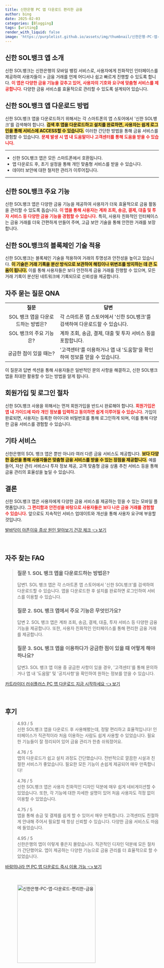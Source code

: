 ```yaml
---
title: 신한은행 PC 앱 다운로드 편리한 금융
author: bing
date: 2025-02-03
categories: [Blogging]
tags: [writing]
render_with_liquid: false
image: 'https://purplelist.github.io/assets/img/thumbnail/신한은행-PC-앱-다운로드-편리한-금융.webp'
---
```



<h2 id='신한_SOL뱅크_앱_소개'>신한 SOL뱅크 앱 소개</h2>

<p>신한 SOL뱅크는 신한은행의 모바일 뱅킹 서비스로, 사용자에게 친화적인 인터페이스를 제공하여 사용자들이 > 금융 거래를 언제 어디서나 쉽고 빠르게 진행할 수 있도록 합니다. <b><span style="color: #ee2323;">이 앱은 다양한 금융 기능을 갖추고 있어, 사용자의 기호와 요구에 맞춤형 서비스를 제공합니다.</span></b> 다양한 금융 서비스를 효율적으로 관리할 수 있도록 설계되어 있습니다. </p>

<h2 id='신한_SOL뱅크_앱_다운로드_방법'>신한 SOL뱅크 앱 다운로드 방법</h2>

<p>신한 SOL뱅크 앱을 다운로드하기 위해서는 각 스마트폰의 앱 스토어에서 '신한 SOL뱅크'를 검색해야 합니다. <b><span style="background-color: #ffe066;">검색 후 앱을 다운로드하고 설치를 완료하면, 사용자는 쉽게 로그인을 통해 서비스에 ACCESS할 수 있습니다.</span></b> 이러한 간단한 방법을 통해 금융 서비스를 경험할 수 있습니다. <b><span style="color: #ee2323;">문제 발생 시 앱 내 도움말이나 고객센터를 통해 도움을 받을 수 있습니다.</span></b></p>

<hr />

<ul>
    <li>신한 SOL뱅크 앱은 모든 스마트폰에서 호환됩니다.</li>
    <li>앱 다운로드 후, 초기 설정을 통해 개인 맞춤형 서비스를 받을 수 있습니다.</li>
    <li>데이터 보안에 대한 철저한 관리가 이루어집니다.</li>
</ul>

<hr />

<h2 id='신한_SOL뱅크_주요_기능'>신한 SOL뱅크 주요 기능</h2>

<p>신한 SOL뱅크 앱은 다양한 금융 기능을 제공하여 사용자가 더욱 효율적으로 금융 활동을 관리할 수 있도록 돕습니다. <b><span style="color: #ee2323;">이 앱을 통해 사용자는 계좌 조회, 송금, 결제, 대출 및 투자 서비스 등 다양한 금융 기능을 경험할 수 있습니다.</span></b> 특히, 사용자 친화적인 인터페이스는 금융 거래를 더욱 간편하게 만들어 주며, 고급 보안 기술을 통해 안전한 거래를 보장합니다.</p>

<h2 id='블록체인_기술_적용'>신한 SOL뱅크의 블록체인 기술 적용</h2>

<p>신한 SOL뱅크는 블록체인 기술을 적용하여 거래의 투명성과 안전성을 높이고 있습니다. <b><span style="background-color: #ffe066;">이 기술은 거래 기록을 분산 방식으로 보관하여 해킹이나 위변조를 방지하는 데 큰 도움이 됩니다.</span></b> 이를 통해 사용자들은 보다 안전하게 금융 거래를 진행할 수 있으며, 모든 거래 기록이 분산된 네트워크에 기록되므로 신뢰성을 제공합니다.</p>

<h2 id='자주_묻는_질문_QNA'>자주 묻는 질문 QNA</h2>

<table>
    <tr>
        <td style="text-align: center; height: 17px;"><b>질문</b></td>
        <td style="text-align: center; height: 17px;"><b>답변</b></td>
    </tr>
    <tr>
        <td style="text-align: center; height: 17px;">SOL 뱅크 앱을 다운로드하는 방법은?</td>
        <td>각 스마트폰 앱 스토어에서 '신한 SOL뱅크'를 검색하여 다운로드할 수 있습니다.</td>
    </tr>
    <tr>
        <td style="text-align: center; height: 17px;">SOL 뱅크의 주요 기능은?</td>
        <td>계좌 조회, 송금, 결제, 대출 및 투자 서비스 등을 포함합니다.</td>
    </tr>
    <tr>
        <td style="text-align: center; height: 17px;">궁금한 점이 있을 때는?</td>
        <td>'고객센터'를 이용하거나 앱 내 '도움말'을 확인하여 정보를 얻을 수 있습니다.</td>
    </tr>
</table>

<p>이 질문과 답변 섹션을 통해 사용자들은 일반적인 문의 사항을 해결하고, 신한 SOL뱅크 앱을 최대한 활용할 수 있는 방법을 알게 됩니다.</p>

<h2 id='회원가입_및_로그인_절차'>회원가입 및 로그인 절차</h2>

<p>신한 SOL뱅크 사용을 위해서는 먼저 회원가입을 반드시 완료해야 합니다. <b><span style="color: #ee2323;">회원가입은 앱 내 가이드에 따라 개인 정보를 입력하고 동의하면 쉽게 이루어질 수 있습니다.</span></b> 가입이 완료되면, 사용자는 등록한 아이디와 비밀번호를 통해 로그인하게 되며, 이를 통해 다양한 금융 서비스를 경험할 수 있습니다.</p>

<h2 id='기타_서비스'>기타 서비스</h2>

<p>신한은행의 SOL 뱅크 앱은 뿐만 아니라 여러 다른 금융 서비스도 제공합니다. <b><span style="background-color: #ffe066;">보다 다양한 옵션을 통해 사용자들은 맞춤형 금융 서비스를 받을 수 있는 장점을 제공합니다.</span></b> 예를 들어, 자산 관리 서비스나 투자 정보 제공, 고객 맞춤형 금융 상품 추천 서비스 등을 통해 금융 관리의 효율성을 높일 수 있습니다.</p>

<h2 id='결론'>결론</h2>

<p>신한 SOL뱅크 앱은 사용자에게 다양한 금융 서비스를 제공하는 믿을 수 있는 모바일 플랫폼입니다. <b><span style="color: #ee2323;">그 편리함과 안전성을 바탕으로 사용자들은 보다 나은 금융 거래를 경험할 수 있습니다.</span></b> 앞으로도 지속적인 서비스 업데이트와 개선을 통해 사용자 요구에 부응할 것입니다.</p>


<p><a class="click-button" title="발바닥이 아픈이유 증상 원인 알아보기 건강 체크" href="https://purplelist.github.io/posts/%EB%B0%9C%EB%B0%94%EB%8B%A5%EC%9D%B4-%EC%95%84%ED%94%88%EC%9D%B4%EC%9C%A0-%EC%A6%9D%EC%83%81-%EC%9B%90%EC%9D%B8-%EC%95%8C%EC%95%84%EB%B3%B4%EA%B8%B0-%EA%B1%B4%EA%B0%95-%EC%B2%B4%ED%81%AC/" rel="dofollow">발바닥이 아픈이유 증상 원인 알아보기 건강 체크 👈 보기</a></p><br>
<h2 id='자주_찾는_FAQ'>자주 찾는 FAQ</h2>
<div itemscope="" itemtype="https://schema.org/FAQPage"> 
<blockquote> 
<div itemscope="" itemprop="mainEntity" itemtype="https://schema.org/Question"> 
<h3 itemprop="name">질문 1. SOL 뱅크 앱을 다운로드하는 방법은?</h3> 
<div itemscope="" itemprop="acceptedAnswer" itemtype="https://schema.org/Answer"> 
<span itemprop="text"> 
<p>답변1. SOL 뱅크 앱은 각 스마트폰 앱 스토어에서 '신한 SOL뱅크'를 검색하여 다운로드할 수 있습니다. 앱을 다운로드한 후 설치를 완료하면 로그인하여 서비스를 이용할 수 있습니다.</p> 
</span> 
</div> 
</div> 
<div itemscope="" itemprop="mainEntity" itemtype="https://schema.org/Question"> 
<h3 itemprop="name">질문 2. SOL 뱅크 앱에서 주요 기능은 무엇인가요?</h3> 
<div itemscope="" itemprop="acceptedAnswer" itemtype="https://schema.org/Answer"> 
<span itemprop="text"> 
<p>답변 2. SOL 뱅크 앱은 계좌 조회, 송금, 결제, 대출, 투자 서비스 등 다양한 금융 기능을 제공합니다. 또한, 사용자 친화적인 인터페이스를 통해 편리한 금융 거래를 제공합니다.</p> 
</span> 
</div> 
</div> 
<div itemscope="" itemprop="mainEntity" itemtype="https://schema.org/Question"> 
<h3 itemprop="name">질문 3. SOL 뱅크 앱을 이용하다가 궁금한 점이 있을 때 어떻게 해야 하나요?</h3> 
<div itemscope="" itemprop="acceptedAnswer" itemtype="https://schema.org/Answer"> 
<span itemprop="text"> 
<p>답변3. SOL 뱅크 앱 이용 중 궁금한 사항이 있을 경우, '고객센터'를 통해 문의하거나 앱 내 '도움말' 및 '공지사항'을 확인하여 원하는 정보를 얻을 수 있습니다.</p> 
</span> 
</div> 
</div> 
</blockquote> 
</div>
<p><a class="click-button" title="카트라이더 러쉬플러스 PC 앱 다운로드 지금 시작하세요" href="https://purplelist.github.io/posts/%EC%B9%B4%ED%8A%B8%EB%9D%BC%EC%9D%B4%EB%8D%94-%EB%9F%AC%EC%89%AC%ED%94%8C%EB%9F%AC%EC%8A%A4-PC-%EC%95%B1-%EB%8B%A4%EC%9A%B4%EB%A1%9C%EB%93%9C-%EC%A7%80%EA%B8%88-%EC%8B%9C%EC%9E%91%ED%95%98%EC%84%B8%EC%9A%94/" rel="dofollow">카트라이더 러쉬플러스 PC 앱 다운로드 지금 시작하세요 👈 보기</a></p><br>
<h2 id='후기'>후기</h2>
<div itemscope itemtype="https://schema.org/Product">
  <blockquote>
  <div itemprop="review" itemscope itemtype="https://schema.org/Review">
      <div itemprop="reviewRating" itemscope itemtype="https://schema.org/Rating"> <span itemprop="ratingValue">4.93</span> / <span itemprop="bestRating">5</span> </div>
      <span itemprop="reviewBody">신한 SOL뱅크 앱을 다운로드 후 사용해봤는데, 정말 편리하고 효율적입니다! 인터페이스가 직관적이라 처음 이용하는 사람도 쉽게 사용할 수 있었습니다. 필요한 기능들이 잘 정리되어 있어 금융 관리가 한층 쉬워졌어요.</span>
  </div>
  <br>
  <div itemprop="review" itemscope itemtype="https://schema.org/Review">
      <div itemprop="reviewRating" itemscope itemtype="https://schema.org/Rating"> <span itemprop="ratingValue">4.76</span> / <span itemprop="bestRating">5</span> </div>
      <span itemprop="reviewBody">앱의 다운로드가 쉽고 설치 과정도 간단했습니다. 전반적으로 깔끔한 시설과 친절한 서비스가 좋았습니다. 필요한 모든 기능이 손쉽게 제공되어 매우 만족합니다!</span>
  </div>
  <br>
  <div itemprop="review" itemscope itemtype="https://schema.org/Review">
      <div itemprop="reviewRating" itemscope itemtype="https://schema.org/Rating"> <span itemprop="ratingValue">4.76</span> / <span itemprop="bestRating">5</span> </div>
      <span itemprop="reviewBody">신한 SOL뱅크 앱은 사용자 친화적인 디자인 덕분에 매우 쉽게 네비게이션할 수 있었습니다. 또한, 각 기능에 대한 자세한 설명이 있어 처음 사용자도 걱정 없이 이용할 수 있었습니다.</span>
  </div>
  <br>
  <div itemprop="review" itemscope itemtype="https://schema.org/Review">
      <div itemprop="reviewRating" itemscope itemtype="https://schema.org/Rating"> <span itemprop="ratingValue">4.75</span> / <span itemprop="bestRating">5</span> </div>
      <span itemprop="reviewBody">앱을 통해 송금 및 결제를 쉽게 할 수 있어서 매우 만족합니다. 고객센터도 친절하게 안내해 주어서 필요할 때 항상 신뢰할 수 있습니다. 다양한 금융 서비스도 마음에 들었습니다.</span>
  </div>
  <br>
  <div itemprop="review" itemscope itemtype="https://schema.org/Review">
      <div itemprop="reviewRating" itemscope itemtype="https://schema.org/Rating"> <span itemprop="ratingValue">4.95</span> / <span itemprop="bestRating">5</span> </div>
      <span itemprop="reviewBody">신한은행의 앱이 이렇게 좋은지 몰랐습니다. 직관적인 디자인 덕분에 모든 절차가 간단했어요. 앱이 제공하는 다양한 기능으로 금융 관리를 더 효율적으로 할 수 있었습니다.</span>
  </div>
  </blockquote>
</div>
<p><a class="click-button" title="바람의나라 연 PC 앱 다운로드 즉시 이용 가능" href="https://purplelist.github.io/posts/%EB%B0%94%EB%9E%8C%EC%9D%98%EB%82%98%EB%9D%BC-%EC%97%B0-PC-%EC%95%B1-%EB%8B%A4%EC%9A%B4%EB%A1%9C%EB%93%9C-%EC%A6%89%EC%8B%9C-%EC%9D%B4%EC%9A%A9-%EA%B0%80%EB%8A%A5/" rel="dofollow">바람의나라 연 PC 앱 다운로드 즉시 이용 가능 👈 보기</a></p><br>
<figure class="image"><img src="https://purplelist.github.io/assets/img/thumbnail/신한은행-PC-앱-다운로드-편리한-금융.webp" alt="신한은행-PC-앱-다운로드-편리한-금융" width="256" height="256"></figure>